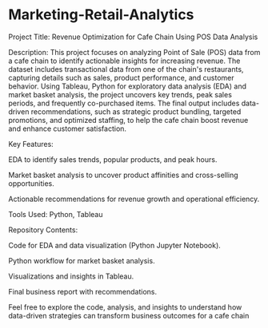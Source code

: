 # Marketing-Retail-Analytics
Project Title: Revenue Optimization for Cafe Chain Using POS Data Analysis

Description:
This project focuses on analyzing Point of Sale (POS) data from a cafe chain to identify actionable insights for increasing revenue. The dataset includes transactional data from one of the chain's restaurants, capturing details such as sales, product performance, and customer behavior. Using Tableau, Python for exploratory data analysis (EDA) and market basket analysis, the project uncovers key trends, peak sales periods, and frequently co-purchased items. The final output includes data-driven recommendations, such as strategic product bundling, targeted promotions, and optimized staffing, to help the cafe chain boost revenue and enhance customer satisfaction.

Key Features:

EDA to identify sales trends, popular products, and peak hours.

Market basket analysis to uncover product affinities and cross-selling opportunities.

Actionable recommendations for revenue growth and operational efficiency.

Tools Used: Python, Tableau

Repository Contents:

Code for EDA and data visualization (Python Jupyter Notebook).

Python workflow for market basket analysis.

Visualizations and insights in Tableau.

Final business report with recommendations.

Feel free to explore the code, analysis, and insights to understand how data-driven strategies can transform business outcomes for a cafe chain
